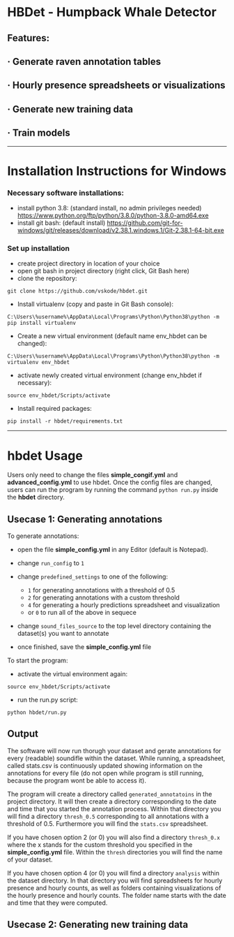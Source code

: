 # HBDet - **H**ump**b**ack Whale **Det**ector

## Features:
## · Generate raven annotation tables
## · Hourly presence spreadsheets or visualizations
## · Generate new training data
## · Train models

----------------------------------------------------

# Installation Instructions for Windows
### Necessary software installations:
- install python 3.8: (standard install, no admin privileges needed)
<https://www.python.org/ftp/python/3.8.0/python-3.8.0-amd64.exe>
- install git bash: (default install)
<https://github.com/git-for-windows/git/releases/download/v2.38.1.windows.1/Git-2.38.1-64-bit.exe>

### Set up installation
- create project directory in location of your choice
- open git bash in project directory (right click, Git Bash here)
- clone the repository:

`git clone https://github.com/vskode/hbdet.git`
- Install virtualenv (copy and paste in Git Bash console):

`C:\Users\%username%\AppData\Local\Programs\Python\Python38\python -m pip install virtualenv`

- Create a new virtual environment (default name env_hbdet can be changed):

 `C:\Users\%username%\AppData\Local\Programs\Python\Python38\python -m virtualenv env_hbdet`

- activate newly created virtual environment (change env_hbdet if necessary):

`source env_hbdet/Scripts/activate`

- Install required packages:

`pip install -r hbdet/requirements.txt`

-------------------------

# hbdet Usage
Users only need to change the files **simple_congif.yml** and **advanced_config.yml** to use hbdet. Once the config files are changed, users can run the program by running the command `python run.py` inside the **hbdet** directory.

## Usecase 1: Generating annotations
To generate annotations:
- open the file **simple_config.yml** in any Editor (default is Notepad). 
- change `run_config` to `1`
- change `predefined_settings` to one of the following:
    - `1` for generating annotations with a threshold of 0.5
    - `2` for generating annotations with a custom threshold
    - `4` for generating a hourly predictions spreadsheet and visualization
    - or `0` to run all of the above in sequece
- change `sound_files_source` to the top level directory containing the dataset(s) you want to annotate

- once finished, save the **simple_config.yml** file

To start the program:
- activate the virtual environment again:

`source env_hbdet/Scripts/activate`

- run the run.py script:

`python hbdet/run.py`

## Output

The software will now run thorugh your dataset and gerate annotations for every (readable) soundifle within the dataset. While running, a spreadsheet, called stats.csv is continuously updated showing information on the annotations for every file (do not open while program is still running, because the program wont be able to access it).

The program will create a directory called `generated_annotatoins` in the project directory. It will then create a directory corresponding to the date and time that you started the annotation process. Within that directory you will find a directory `thresh_0.5` corresponding to all annotations with a threshold of 0.5. Furthermore you will find the `stats.csv` spreadsheet.

If you have chosen option 2 (or 0) you will also find a directory `thresh_0.x` where the x stands for the custom threshold you specified in the **simple_config.yml** file. Within the `thresh` directories you will find the name of your dataset. 

If you have chosen option 4 (or 0) you will find a directory `analysis` within the dataset directory. In that directory you will find spreadsheets for hourly presence and hourly counts, as well as folders containing visualizations of the hourly presence and hourly counts. The folder name starts with the date and time that they were computed.

## Usecase 2: Generating new training data

